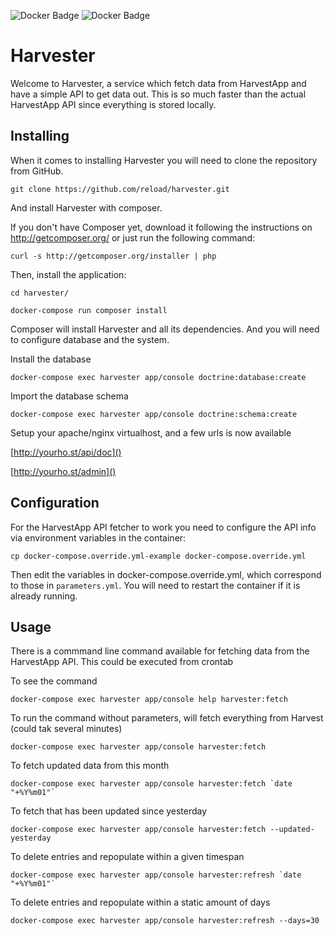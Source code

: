 ![Docker Badge](https://img.shields.io/docker/automated/reload/harvester.svg) ![Docker Badge](https://img.shields.io/docker/build/reload/harvester.svg)

Harvester
=========

Welcome to Harvester, a service which fetch data from HarvestApp and have a simple API to get data out. This is so much
faster than the actual HarvestApp API since everything is stored locally.


## Installing

When it comes to installing Harvester you will need to clone the repository from GitHub.

    git clone https://github.com/reload/harvester.git

And install Harvester with composer.

If you don't have Composer yet, download it following the instructions on
http://getcomposer.org/ or just run the following command:

    curl -s http://getcomposer.org/installer | php

Then, install the application:

    cd harvester/

    docker-compose run composer install

Composer will install Harvester and all its dependencies. And you will need to configure database and the system.

Install the database

    docker-compose exec harvester app/console doctrine:database:create

Import the database schema

    docker-compose exec harvester app/console doctrine:schema:create

Setup your apache/nginx virtualhost, and a few urls is now available

[http://yourho.st/api/doc]()

[http://yourho.st/admin]()


## Configuration

For the HarvestApp API fetcher to work you need to configure the API info via environment variables in the container:

    cp docker-compose.override.yml-example docker-compose.override.yml

Then edit the variables in docker-compose.override.yml, which correspond to those in `parameters.yml`. You will need to restart the container if it is already running.


## Usage

There is a commmand line command available for fetching data from the HarvestApp API.
This could be executed from crontab

To see the command

    docker-compose exec harvester app/console help harvester:fetch

To run the command without parameters, will fetch everything from Harvest (could tak several minutes)

    docker-compose exec harvester app/console harvester:fetch

To fetch updated data from this month

    docker-compose exec harvester app/console harvester:fetch `date "+%Y%m01"`

To fetch that has been updated since yesterday

    docker-compose exec harvester app/console harvester:fetch --updated-yesterday

To delete entries and repopulate within a given timespan

    docker-compose exec harvester app/console harvester:refresh `date "+%Y%m01"`

To delete entries and repopulate within a static amount of days

    docker-compose exec harvester app/console harvester:refresh --days=30
